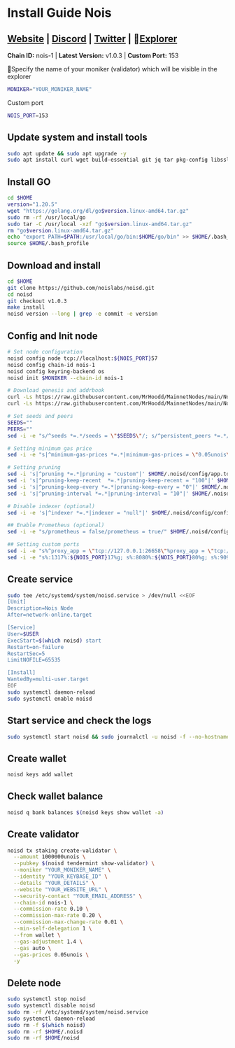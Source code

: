 # Install Guide Nois

## [Website](https://nois.network/) | [Discord](https://discord.gg/dHdpwtEb6F) | [Twitter](https://twitter.com/NoisRNG) | :satellite:[Explorer](https://explorer.moonbridge.team/nois-mainnet)

**Chain ID:** nois-1 | **Latest Version:** v1.0.3 | **Custom Port:** 153

:red_circle:Specify the name of your moniker (validator) which will be visible in the explorer

```bash
MONIKER="YOUR_MONIKER_NAME"
```

Custom port

```bash
NOIS_PORT=153
```

## Update system and install tools

```bash
sudo apt update && sudo apt upgrade -y
sudo apt install curl wget build-essential git jq tar pkg-config libssl-dev liblz4-tool ncdu bashtop -y
```

## Install GO

```bash
cd $HOME
version="1.20.5"
wget "https://golang.org/dl/go$version.linux-amd64.tar.gz"
sudo rm -rf /usr/local/go
sudo tar -C /usr/local -xzf "go$version.linux-amd64.tar.gz"
rm "go$version.linux-amd64.tar.gz"
echo "export PATH=$PATH:/usr/local/go/bin:$HOME/go/bin" >> $HOME/.bash_profile
source $HOME/.bash_profile
```

## Download and install

```bash
cd $HOME
git clone https://github.com/noislabs/noisd.git
cd noisd
git checkout v1.0.3
make install
noisd version --long | grep -e commit -e version
```

## Config and Init node

```bash
# Set node configuration
noisd config node tcp://localhost:${NOIS_PORT}57
noisd config chain-id nois-1
noisd config keyring-backend os
noisd init $MONIKER --chain-id nois-1

# Download genesis and addrbook
curl -Ls https://raw.githubusercontent.com/MrHoodd/MainnetNodes/main/Nois/genesis.json > $HOME/.noisd/config/genesis.json
curl -Ls https://raw.githubusercontent.com/MrHoodd/MainnetNodes/main/Nois/addrbook.json > $HOME/.noisd/config/addrbook.json

# Set seeds and peers
SEEDS=""
PEERS=""
sed -i -e "s/^seeds *=.*/seeds = \"$SEEDS\"/; s/^persistent_peers *=.*/persistent_peers = \"$PEERS\"/" $HOME/.noisd/config/config.toml

# Setting minimum gas price
sed -i -e "s|^minimum-gas-prices *=.*|minimum-gas-prices = \"0.05unois\"|" $HOME/.noisd/config/app.toml

# Setting pruning
sed -i 's|^pruning *=.*|pruning = "custom"|' $HOME/.noisd/config/app.toml
sed -i 's|^pruning-keep-recent  *=.*|pruning-keep-recent = "100"|' $HOME/.noisd/config/app.toml
sed -i 's|^pruning-keep-every *=.*|pruning-keep-every = "0"|' $HOME/.noisd/config/app.toml
sed -i 's|^pruning-interval *=.*|pruning-interval = "10"|' $HOME/.noisd/config/app.toml

# Disable indexer (optional)
sed -i -e 's|^indexer *=.*|indexer = "null"|' $HOME/.noisd/config/config.toml

## Enable Prometheus (optional)
sed -i -e "s/prometheus = false/prometheus = true/" $HOME/.noisd/config/config.toml

## Setting custom ports
sed -i -e "s%^proxy_app = \"tcp://127.0.0.1:26658\"%proxy_app = \"tcp://127.0.0.1:${NOIS_PORT}58\"%; s%^laddr = \"tcp://127.0.0.1:26657\"%laddr = \"tcp://0.0.0.0:${NOIS_PORT}57\"%; s%^pprof_laddr = \"localhost:6060\"%pprof_laddr = \"localhost:${NOIS_PORT}60\"%; s%^laddr = \"tcp://0.0.0.0:26656\"%laddr = \"tcp://0.0.0.0:${NOIS_PORT}56\"%; s%^external_address = \"\"%external_address = \"$(wget -qO- eth0.me):${NOIS_PORT}56\"%; s%^prometheus_listen_addr = \":26660\"%prometheus_listen_addr = \":${NOIS_PORT}66\"%" $HOME/.noisd/config/config.toml
sed -i -e "s%:1317%:${NOIS_PORT}17%g; s%:8080%:${NOIS_PORT}80%g; s%:9090%:${NOIS_PORT}90%g; s%:9091%:${NOIS_PORT}91%g; s%:8545%:${NOIS_PORT}45%g; s%:8546%:${NOIS_PORT}46%g; s%:6065%:${NOIS_PORT}65%g" $HOME/.noisd/config/app.toml
```

## Create service

```bash
sudo tee /etc/systemd/system/noisd.service > /dev/null <<EOF
[Unit]
Description=Nois Node
After=network-online.target

[Service]
User=$USER
ExecStart=$(which noisd) start
Restart=on-failure
RestartSec=5
LimitNOFILE=65535

[Install]
WantedBy=multi-user.target
EOF
sudo systemctl daemon-reload
sudo systemctl enable noisd
```

## Start service and check the logs

```bash
sudo systemctl start noisd && sudo journalctl -u noisd -f --no-hostname -o cat
```

## Create wallet

```bash
noisd keys add wallet
```

## Check wallet balance

```bash
noisd q bank balances $(noisd keys show wallet -a)
```

## Create validator

```bash
noisd tx staking create-validator \
  --amount 1000000unois \
  --pubkey $(noisd tendermint show-validator) \
  --moniker "YOUR_MONIKER_NAME" \
  --identity "YOUR_KEYBASE_ID" \
  --details "YOUR_DETAILS" \
  --website "YOUR_WEBSITE_URL" \
  --security-contact "YOUR_EMAIL_ADDRESS" \
  --chain-id nois-1 \
  --commission-rate 0.10 \
  --commission-max-rate 0.20 \
  --commission-max-change-rate 0.01 \
  --min-self-delegation 1 \
  --from wallet \
  --gas-adjustment 1.4 \
  --gas auto \
  --gas-prices 0.05unois \
  -y
```

## Delete node

```bash
sudo systemctl stop noisd
sudo systemctl disable noisd
sudo rm -rf /etc/systemd/system/noisd.service
sudo systemctl daemon-reload
sudo rm -f $(which noisd) 
sudo rm -rf $HOME/.noisd
sudo rm -rf $HOME/noisd
```
